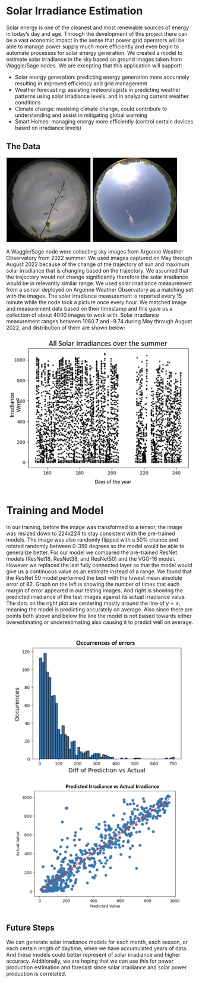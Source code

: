 # Solar Irradiance Estimation

Solar energy is one of the cleanest and most renewable sources of energy in today’s day and age. Through the development of this project there can be a vast economic impact in the sense that power grid operators will be able to manage power supply much more efficiently and even begin to automate processes for solar energy generation. We created a model to estimate solar irradiance in the sky based on ground images taken from Waggle/Sage nodes. We are excepting that this application will support:

- Solar energy generation: predicting energy generation more accurately resulting in improved efficiency and grid management
- Weather forecasting: assisting meteorologists in predicting weather patterns using solar irradiance levels, and in analyzing current weather conditions
- Climate change: modeling climate change, could contribute to understanding and assist in mitigating global warming
- Smart Homes: managing energy more efficiently (control certain devices based on irradiance levels)

## The Data

![](imgs/irr_sky1.jpg) ![](imgs/irr_sky2.jpg)

A Waggle/Sage node were collecting sky images from Argonne Weather Observatory from 2022 summer. We used images captured on May through August 2022 because of the change of the trajectory of sun and maximum solar irradiance that is changing based on the trajectory. We assumed that the trajectory would not change significantly therefore the solar irradiance would be in relevantly similar range. We used solar irradiance measurement from a sensor deployed on Argonne Weather Observatory as a matching set with the images. The solar irradiance measurement is reported every 15 minute while the node took a picture once every hour. We matched image and measurement data based on their timestamp and this gave us a collection of about 4000 images to work with. Solar irradiance measurement ranges between 1060.7 and -9.74 during May through August 2022, and distribution of them are shown below:

![](imgs/irr_distribution.png)

# Training and Model
In our training, before the image was transformed to a tensor, the image was resized down to 224x224 to stay consistent with the pre-trained models. The image was also randomly flipped with a 50% chance and rotated randomly between 0-359 degrees so the model would be able to generalize better. For our model we compared the  pre-trained ResNet models (ResNet18, ResNet38, and ResNet50) and the VGG-16 model. However we replaced the last fully connected layer so that the model would give us a continuous value as an estimate instead of a range. We found that the ResNet 50 model performed the best with the lowest mean absolute error of 82. Graph on the left is showing the number of times that each margin of error appeared in our testing images. And right is showing the predicted irradiance of the test images against its actual irradiance value. The dots on the right plot are centering mostly around the line of $y=x$, meaning the model is predicting accurately on average. Also since there are points both above and below the line the model is not biased towards either overestimating or underestimating also causing it to predict well on average.

![](imgs/solar_irradiance1.png) ![](imgs/solar_irradiance2.png)


## Future Steps

We can generate solar irradiance models for each month, each season, or each certain length of daytime, when we have accumulated years of data. And these models could better represent of solar irradiance and higher accuracy. Additionally, we are hoping that we can use this for power production estimation and forecast since solar irradiance and solar power production is correlated.
